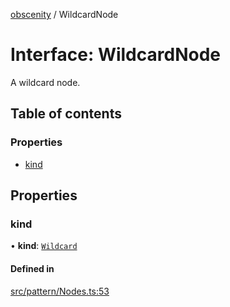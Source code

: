 [obscenity](../README.md) / WildcardNode

# Interface: WildcardNode

A wildcard node.

## Table of contents

### Properties

- [kind](WildcardNode.md#kind)

## Properties

### kind

• **kind**: [`Wildcard`](../enums/SyntaxKind.md#wildcard)

#### Defined in

[src/pattern/Nodes.ts:53](https://github.com/jo3-l/obscenity/blob/3d763ca/src/pattern/Nodes.ts#L53)
